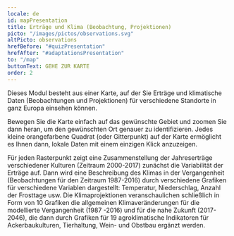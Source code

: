 ```yaml
---
locale: de
id: mapPresentation
title: Erträge und Klima (Beobachtung, Projektionen)
picto: "/images/pictos/observations.svg"
altPicto: observations
hrefBefore: "#quizPresentation"
hrefAfter: "#adaptationsPresentation"
to: "/map"
buttonText: GEHE ZUR KARTE
order: 2
---
```


Dieses Modul besteht aus einer Karte, auf der Sie Erträge und klimatische Daten (Beobachtungen und Projektionen) für verschiedene Standorte in ganz Europa einsehen können.

Bewegen Sie die Karte einfach auf das gewünschte Gebiet und zoomen Sie dann heran, um den gewünschten Ort genauer zu identifizieren. Jedes kleine orangefarbene Quadrat (oder Gitterpunkt) auf der Karte ermöglicht es Ihnen dann, lokale Daten mit einem einzigen Klick anzuzeigen.

Für jeden Rasterpunkt zeigt eine Zusammenstellung der Jahreserträge verschiedener Kulturen (Zeitraum 2000-2017) zunächst die Variabilität der Erträge auf. Dann wird eine Beschreibung des Klimas in der Vergangenheit (Beobachtungen für den Zeitraum 1987-2016) durch verschiedene Grafiken für verschiedene Variablen dargestellt: Temperatur, Niederschlag, Anzahl der Frosttage usw. Die Klimaprojektionen veranschaulichen schließlich in Form von 10 Grafiken die allgemeinen Klimaveränderungen für die modellierte Vergangenheit (1987 -2016) und für die nahe Zukunft (2017-2046), die dann durch Grafiken für 19 agroklimatische Indikatoren für Ackerbaukulturen, Tierhaltung, Wein- und Obstbau ergänzt werden.
